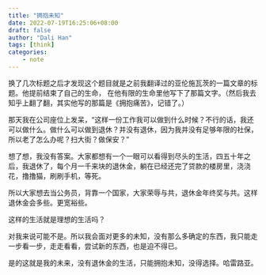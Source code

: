 ```yaml
---
title: "拥抱未知"
date: 2022-07-19T16:25:06+08:00
draft: false
author: "Dali Han"
tags: [think]
categories:
    - note
---
```


换了几次标题之后才发现这个题目就是之前我翻译过的亚伦施瓦茨的一篇文章的标题。他提前结束了自己的生命， 在他有限的生命里他写下了那篇文字。（然后我去知乎上翻了翻，其实他写的那篇是《拥抱痛苦》，记错了。）

那天我在公司座位上发呆，“这样一份工作我可以做到什么时候？不行的话，我还可以做什么。做什么可以做到退休？并没有退休，因为我并没有足够年限的社保，所以老了怎么办呢？扫大街？做保安？”

想了想，我没有答案。大家都想有一个一眼可以看得到尽头的生活，四五十年之后，我退休了，每个月一千来块的退休金，躺在已经还完了贷款的楼房里，浇浇花，撸撸猫，刷刷手机，等死。

所以大家想去当公务员，背靠一个国家，大家荣辱与共，退休金年终奖与共。这样退休金会多些。更宽裕些。

这样的生活就是理想的生活吗？

对我来说可能不是。所以我会面对更多的未知，没有那么多确定的东西，我只能走一步看一步，走走看看，尝试新的东西，也是迫不得已。

是的这就是我的未来，没有退休金的生活，只能拥抱未知，没得选择。哈雷路亚。